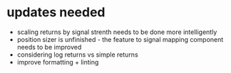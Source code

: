# updates needed
- scaling returns by signal strenth needs to be done more intelligently
- position sizer is unfinished - the feature to signal mapping component needs to be improved
- considering log returns vs simple returns
- improve formatting + linting
